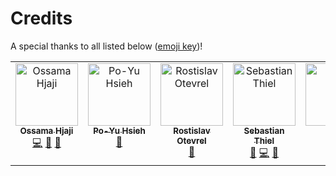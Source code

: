 # Credits

A special thanks to all listed below ([emoji key](https://allcontributors.org/docs/emoji-key))!

<!-- ALL-CONTRIBUTORS-LIST:START - Do not remove or modify this section -->
<!-- prettier-ignore-start -->
<!-- markdownlint-disable -->
<table>
  <tbody>
    <tr>
      <td align="center" valign="top" width="14.28%"><a href="https://github.com/o2sh"><img src="https://avatars.githubusercontent.com/u/13710835?v=4?s=100" width="100px;" alt="Ossama Hjaji"/><br /><sub><b>Ossama Hjaji</b></sub></a><br /><a href="#code-o2sh" title="Code">💻</a> <a href="#maintenance-o2sh" title="Maintenance">🚧</a> <a href="#data-o2sh" title="Data">🔣</a></td>
      <td align="center" valign="top" width="14.28%"><a href="https://pyhsieh.net/"><img src="https://avatars.githubusercontent.com/u/6328813?v=4?s=100" width="100px;" alt="Po-Yu Hsieh"/><br /><sub><b>Po-Yu Hsieh</b></sub></a><br /><a href="#data-pykenny" title="Data">🔣</a></td>
      <td align="center" valign="top" width="14.28%"><a href="https://github.com/Sh4rk-Byte"><img src="https://avatars.githubusercontent.com/u/99561766?v=4?s=100" width="100px;" alt="Rostislav Otevrel"/><br /><sub><b>Rostislav Otevrel</b></sub></a><br /><a href="#data-Sh4rk-Byte" title="Data">🔣</a></td>
      <td align="center" valign="top" width="14.28%"><a href="https://keybase.io/byronbates"><img src="https://avatars.githubusercontent.com/u/63622?v=4?s=100" width="100px;" alt="Sebastian Thiel"/><br /><sub><b>Sebastian Thiel</b></sub></a><br /><a href="#ideas-Byron" title="Ideas, Planning, & Feedback">🤔</a> <a href="#code-Byron" title="Code">💻</a> <a href="#userTesting-Byron" title="User Testing">📓</a></td>
      <td align="center" valign="top" width="14.28%"><a href="https://github.com/jake-87"><img src="https://avatars.githubusercontent.com/u/68929154?v=4?s=100" width="100px;" alt="j"/><br /><sub><b>j</b></sub></a><br /><a href="#data-jake-87" title="Data">🔣</a></td>
      <td align="center" valign="top" width="14.28%"><a href="http://sandwichman.dev"><img src="https://avatars.githubusercontent.com/u/73349893?v=4?s=100" width="100px;" alt="sandwich"/><br /><sub><b>sandwich</b></sub></a><br /><a href="#data-spsandwichman" title="Data">🔣</a></td>
      <td align="center" valign="top" width="14.28%"><a href="https://linktr.ee/vinhegde"><img src="https://avatars.githubusercontent.com/u/73926849?v=4?s=100" width="100px;" alt="vinhegde"/><br /><sub><b>vinhegde</b></sub></a><br /><a href="#data-vinayakhegde1" title="Data">🔣</a></td>
    </tr>
  </tbody>
</table>

<!-- markdownlint-restore -->
<!-- prettier-ignore-end -->

<!-- ALL-CONTRIBUTORS-LIST:END -->
